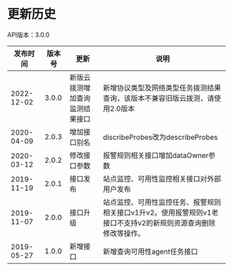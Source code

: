 # 更新历史 #
API版本：3.0.0

|发布时间| 版本号   | 更新              | 说明                                                          |
|---|-------|-----------------|-------------------------------------------------------------|
|2022-12-02 | 3.0.0 | 新版云拨测增加查询监测结果接口 | 新增协议类型及网络类型任务拨测结果查询，该版本不兼容旧版云拨测，请使用2.0版本                    |
|2020-04-09| 2.0.3 | 增加接口别名          | discribeProbes改为describeProbes                              |
|2020-03-12| 2.0.2 | 修改接口参数          | 报警规则相关接口增加dataOwner参数                                       |
|2019-11-19| 2.0.1 | 接口发布            | 站点监控、可用性监控相关接口对外部用户发布                                       |
|2019-11-07| 2.0.0 | 接口升级            | 站点监控、可用性监控任务、报警规则相关接口v1升v2。使用报警规则v1老接口不支持v2的新规则资源查询删除修改等操作。 |
|2019-05-27| 1.0.0 | 新增接口            | 新增查询可用性agent任务接口                                            |
